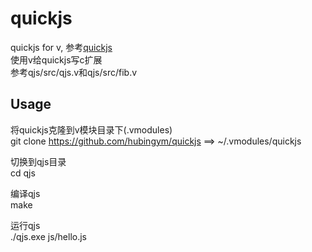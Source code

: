 # quickjs
quickjs for v, 参考[quickjs](https://github.com/horhof/quickjs)  
使用v给quickjs写c扩展  
参考qjs/src/qjs.v和qjs/src/fib.v

## Usage

将quickjs克隆到v模块目录下(.vmodules)  
git clone https://github.com/hubingym/quickjs  ==>  ~/.vmodules/quickjs  

切换到qjs目录  
cd qjs  

编译qjs  
make  

运行qjs  
./qjs.exe js/hello.js  
